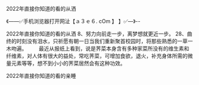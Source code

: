 2022年直接你知道的看的从洒

《——✅手机浏览器打开网沚【ａ３ｅ６. cOm 】 】✅—》--

2022年直接你知道的看的从洒	8、努力向前走一步，离梦想就更近一步。
	28、曲终的时刻没有泪水，只祈愿有朝一日当我们重新聚首校园时，将那些熟悉的一草一木吻遍。
　　最近从报纸上看到，说是荠菜本身含有多种家菜所没有的维生素和纤维素，对人体有很大的益处，常吃荠菜，可增加食欲，退火，补充身体所需的微量元素等等，想不到小小的荠菜居然会有这种功效。





2022年直接你知道的看的亲睡
